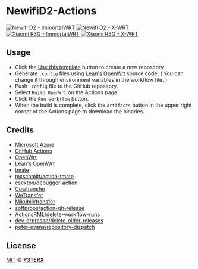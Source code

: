 # NewifiD2-Actions
[![Newifi D2 - ImmortalWRT](https://github.com/lukaskronus/Compiled-Router/actions/workflows/newifi-d2.yml/badge.svg)](https://github.com/lukaskronus/Compiled-Router/actions/workflows/newifi-d2.yml)
[![Newifi D2 - X-WRT](https://github.com/lukaskronus/Compiled-Router/actions/workflows/xwrt-newifi-d2.yml/badge.svg)](https://github.com/lukaskronus/Compiled-Router/actions/workflows/xwrt-newifi-d2.yml)
[![Xiaomi R3G - ImmortalWRT](https://github.com/lukaskronus/Compiled-Router/actions/workflows/xiaomi-r3g.yml/badge.svg)](https://github.com/lukaskronus/Compiled-Router/actions/workflows/xiaomi-r3g.yml)
[![Xiaomi R3G - X-WRT](https://github.com/lukaskronus/Compiled-Router/actions/workflows/xwrt-xiaomi-r3g.yml/badge.svg)](https://github.com/lukaskronus/Compiled-Router/actions/workflows/xwrt-xiaomi-r3g.yml)

## Usage

- Click the [Use this template](https://github.com/P3TERX/Actions-OpenWrt/generate) button to create a new repository.
- Generate `.config` files using [Lean's OpenWrt](https://github.com/coolsnowwolf/lede) source code. ( You can change it through environment variables in the workflow file. )
- Push `.config` file to the GitHub repository.
- Select `Build OpenWrt` on the Actions page.
- Click the `Run workflow` button.
- When the build is complete, click the `Artifacts` button in the upper right corner of the Actions page to download the binaries.

## Credits

- [Microsoft Azure](https://azure.microsoft.com)
- [GitHub Actions](https://github.com/features/actions)
- [OpenWrt](https://github.com/openwrt/openwrt)
- [Lean's OpenWrt](https://github.com/coolsnowwolf/lede)
- [tmate](https://github.com/tmate-io/tmate)
- [mxschmitt/action-tmate](https://github.com/mxschmitt/action-tmate)
- [csexton/debugger-action](https://github.com/csexton/debugger-action)
- [Cowtransfer](https://cowtransfer.com)
- [WeTransfer](https://wetransfer.com/)
- [Mikubill/transfer](https://github.com/Mikubill/transfer)
- [softprops/action-gh-release](https://github.com/softprops/action-gh-release)
- [ActionsRML/delete-workflow-runs](https://github.com/ActionsRML/delete-workflow-runs)
- [dev-drprasad/delete-older-releases](https://github.com/dev-drprasad/delete-older-releases)
- [peter-evans/repository-dispatch](https://github.com/peter-evans/repository-dispatch)

## License

[MIT](https://github.com/P3TERX/Actions-OpenWrt/blob/main/LICENSE) © [**P3TERX**](https://p3terx.com)
